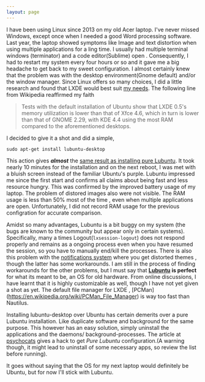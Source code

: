 ```yaml
---
layout: page
---
```


I have been using Linux since 2013 on my old Acer laptop. I've never missed Windows, except once when I needed a good Word processing software.
Last year, the laptop showed symptoms like Image and text distortion when using multiple applications for a ling time. I usually had multiple terminal windows (terminator) and a code editor(Sublime) open . Consequently, I had to restart my system every four hours or so and it gave me a big headache to get back to my sweet configuration. I almost certainly knew that the problem was with the desktop environment(Gnome default) and/or the window manager. Since Linux offers so many choices, I did a little research and found that LXDE would best suit [my needs](http://askubuntu.com/a/65131). The following line from Wikipedia reaffirmed my faith 
> Tests with the default installation of Ubuntu show that LXDE 0.5's  memory utilization is lower than that of Xfce 4.6, which in turn   is lower than that of GNOME 2.29, with KDE 4.4 using the most RAM  compared to the aforementioned desktops. 

I decided to give it a shot and did a simple, 

```sudo apt-get install lubuntu-desktop```

 This action gives ***almost*** the [same result as installing pure Lubuntu](http://askubuntu.com/a/178030). It took nearly 10 minutes for the installation and on the next reboot, I was met with a bluish screen instead of the familiar Ubuntu's purple. Lubuntu impressed me since the first start and confirms all claims about being fast and less resource hungry. This was confirmed by the improved battery usage of my laptop. The problem of distored images also were not visible. The RAM usage is less than 50% most of the time , even when multiple applications are open. Unfortunately, I did not record RAM usage for the previous configration for accurate comparison.


Amidst so many advantages, Lubuntu is a bit buggy on my system (the bugs are known to the community but appear only in certain systems). Specifically, many a times Logout(```lxsession-logout```) does not respond properly and remains as a ongoing process even when you have resumed the session, so you have to manually end/kill the processes. There is also this problem with the [notifications system](https://bugs.launchpad.net/ubuntu/+source/lubuntu-artwork/+bug/1362555) where you get distorted themes  , though the latter has some workarounds. I am still in the process of finding workarounds for the other problems, but I must say that **[Lubuntu](net) is perfect** for what its meant to be, an OS for old hardware. From online discussions, I have learnt that it is highly customizable as well, though I have not yet given a shot as yet. The default file manager for LXDE , [PCMan] (https://en.wikipedia.org/wiki/PCMan_File_Manager) is way too fast than Nautilus.


Installing lubuntu-desktop over Ubuntu has certain demerits over a pure Lubuntu installation. Like duplicate software and background for the same purpose. This however has an easy solution, simply uninstall the applications and the daemons/ background-processes. The article at [psychocats](http://www.psychocats.net/ubuntu/purelubuntu) gives a hack to get *Pure Lubuntu* configuration.(A warning though, it might lead to uninstall of some necessary apps, so review the list before running). 

It goes without saying that the OS for my next laptop would definitely be Ubuntu, but for now I'll stick with Lubuntu.
